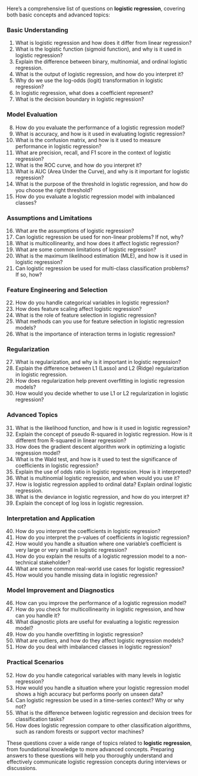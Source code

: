 Here’s a comprehensive list of questions on **logistic regression**, covering both basic concepts and advanced topics:

### **Basic Understanding**
1. What is logistic regression and how does it differ from linear regression?
2. What is the logistic function (sigmoid function), and why is it used in logistic regression?
3. Explain the difference between binary, multinomial, and ordinal logistic regression.
4. What is the output of logistic regression, and how do you interpret it?
5. Why do we use the log-odds (logit) transformation in logistic regression?
6. In logistic regression, what does a coefficient represent?
7. What is the decision boundary in logistic regression?

### **Model Evaluation**
8. How do you evaluate the performance of a logistic regression model?
9. What is accuracy, and how is it used in evaluating logistic regression?
10. What is the confusion matrix, and how is it used to measure performance in logistic regression?
11. What are precision, recall, and F1 score in the context of logistic regression?
12. What is the ROC curve, and how do you interpret it?
13. What is AUC (Area Under the Curve), and why is it important for logistic regression?
14. What is the purpose of the threshold in logistic regression, and how do you choose the right threshold?
15. How do you evaluate a logistic regression model with imbalanced classes?

### **Assumptions and Limitations**
16. What are the assumptions of logistic regression?
17. Can logistic regression be used for non-linear problems? If not, why?
18. What is multicollinearity, and how does it affect logistic regression?
19. What are some common limitations of logistic regression?
20. What is the maximum likelihood estimation (MLE), and how is it used in logistic regression?
21. Can logistic regression be used for multi-class classification problems? If so, how?

### **Feature Engineering and Selection**
22. How do you handle categorical variables in logistic regression?
23. How does feature scaling affect logistic regression?
24. What is the role of feature selection in logistic regression?
25. What methods can you use for feature selection in logistic regression models?
26. What is the importance of interaction terms in logistic regression?

### **Regularization**
27. What is regularization, and why is it important in logistic regression?
28. Explain the difference between L1 (Lasso) and L2 (Ridge) regularization in logistic regression.
29. How does regularization help prevent overfitting in logistic regression models?
30. How would you decide whether to use L1 or L2 regularization in logistic regression?

### **Advanced Topics**
31. What is the likelihood function, and how is it used in logistic regression?
32. Explain the concept of pseudo R-squared in logistic regression. How is it different from R-squared in linear regression?
33. How does the gradient descent algorithm work in optimizing a logistic regression model?
34. What is the Wald test, and how is it used to test the significance of coefficients in logistic regression?
35. Explain the use of odds ratio in logistic regression. How is it interpreted?
36. What is multinomial logistic regression, and when would you use it?
37. How is logistic regression applied to ordinal data? Explain ordinal logistic regression.
38. What is the deviance in logistic regression, and how do you interpret it?
39. Explain the concept of log loss in logistic regression.

### **Interpretation and Application**
40. How do you interpret the coefficients in logistic regression?
41. How do you interpret the p-values of coefficients in logistic regression?
42. How would you handle a situation where one variable’s coefficient is very large or very small in logistic regression?
43. How do you explain the results of a logistic regression model to a non-technical stakeholder?
44. What are some common real-world use cases for logistic regression?
45. How would you handle missing data in logistic regression?

### **Model Improvement and Diagnostics**
46. How can you improve the performance of a logistic regression model?
47. How do you check for multicollinearity in logistic regression, and how can you handle it?
48. What diagnostic plots are useful for evaluating a logistic regression model?
49. How do you handle overfitting in logistic regression?
50. What are outliers, and how do they affect logistic regression models?
51. How do you deal with imbalanced classes in logistic regression?

### **Practical Scenarios**
52. How do you handle categorical variables with many levels in logistic regression?
53. How would you handle a situation where your logistic regression model shows a high accuracy but performs poorly on unseen data?
54. Can logistic regression be used in a time-series context? Why or why not?
55. What is the difference between logistic regression and decision trees for classification tasks?
56. How does logistic regression compare to other classification algorithms, such as random forests or support vector machines?

These questions cover a wide range of topics related to **logistic regression**, from foundational knowledge to more advanced concepts. Preparing answers to these questions will help you thoroughly understand and effectively communicate logistic regression concepts during interviews or discussions.
